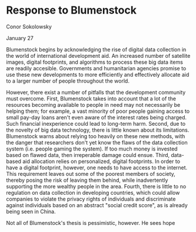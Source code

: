 # Response to Blumenstock
Conor Sokolowsky

January 27

Blumenstock begins by acknowledging the rise of digital data collection in the world of international development aid. An increased number of satellite images, digital footprints, and algorithms to process these big data items are readily accesible. Governments and humanitarian agencies promise to use these new developments to more efficiently and effectively allocate aid to a larger number of people throughout the world.

However, there exist a number of pitfalls that the development community must overcome. First, Blumenstock takes into account that a lot of the resources becoming available to people in need may not necessarily be helping them; for example, a vast minority of poor people gaining access to small pay-day loans aren't even aware of the interest rates being charged. Such financial inexperience could lead to long-term harm. Second, due to the novelty of big data technology, there is little known about its limitations. Blumenstock warns about relying too heavily on these new methods, with the danger that researchers don't yet know the flaws of the data collection system (i.e. people gaming the system). If too much money is invested based on flawed data, then irreperable damage could ensue. Third, data-based aid allocation relies on personalized, digital footprints. In order to have a digital footprint, however, one needs to have access to the internet. This requirement leaves out some of the poorest members of society, thereby posing the risk of leaving them behind, while inadvertently supporting the more wealthy people in the area. Fourth, there is little to no regulation on data collection in developing countries, which could allow companies to violate the privacy rights of individuals and discriminate against individuals based on an abstract "social credit score", as is already being seen in China.

Not all of Blumenstock's thesis is pessimistic, however. He sees hope 
